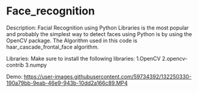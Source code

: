 #                                 Face_recognition

Description:
   Facial Recognition using Python Libraries is the most popular and probably the simplest way to detect faces using Python is by using the OpenCV package.
The Algorithm used in this code is haar_cascade_frontal_face algorithm. 

Libraries:
  Make sure to install the following libraries:
1.OpenCV
2.opencv-contrib
3.numpy

Demo:
https://user-images.githubusercontent.com/59734392/132250330-190a79bb-9eab-46e9-943b-10dd2a166c89.MP4


